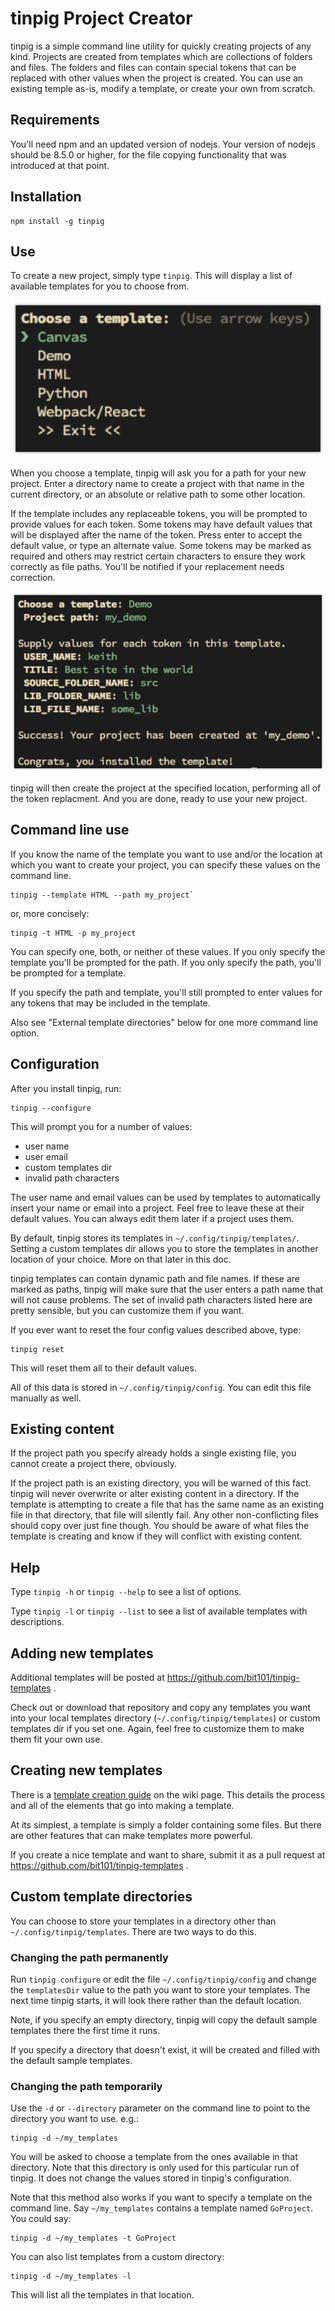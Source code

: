 # tinpig Project Creator

tinpig is a simple command line utility for quickly creating projects of any kind. Projects are created from templates which are collections of folders and files. The folders and files can contain special tokens that can be replaced with other values when the project is created. You can use an existing temple as-is, modify a template, or create your own from scratch.

## Requirements

You'll need npm and an updated version of nodejs. Your version of nodejs should be 8.5.0 or higher, for the file copying functionality that was introduced at that point.

## Installation

``` shell
npm install -g tinpig
```

## Use

To create a new project, simply type `tinpig`. This will display a list of available templates for you to choose from.

![screenshot](images/tinpig_01.png)

When you choose a template, tinpig will ask you for a path for your new project. Enter a directory name to create a project with that name in the current directory, or an absolute or relative path to some other location.

If the template includes any replaceable tokens, you will be prompted to provide values for each token. Some tokens may have default values that will be displayed after the name of the token. Press enter to accept the default value, or type an alternate value. Some tokens may be marked as required and others may restrict certain characters to ensure they work correctly as file paths. You'll be notified if your replacement needs correction.

![screenshot](images/tinpig_02.png)

tinpig will then create the project at the specified location, performing all of the token replacment. And you are done, ready to use your new project.

## Command line use

If you know the name of the template you want to use and/or the location at which you want to create your project, you can specify these values on the command line.

``` shell
tinpig --template HTML --path my_project`
```

or, more concisely:

``` shell
tinpig -t HTML -p my_project
```

You can specify one, both, or neither of these values. If you only specify the template you'll be prompted for the path. If you only specify the path, you'll be prompted for a template.

If you specify the path and template, you'll still prompted to enter values for any tokens that may be included in the template.

Also see "External template directories" below for one more command line option.

## Configuration

After you install tinpig, run:

``` shell
tinpig --configure
```

This will prompt you for a number of values:

* user name
* user email
* custom templates dir
* invalid path characters

The user name and email values can be used by templates to automatically insert your name or email into a project. Feel free to leave these at their default values. You can always edit them later if a project uses them.

By default, tinpig stores its templates in `~/.config/tinpig/templates/`. Setting a custom templates dir allows you to store the templates in another location of your choice. More on that later in this doc.

tinpig templates can contain dynamic path and file names. If these are marked as paths, tinpig will make sure that the user enters a path name that will not cause problems. The set of invalid path characters listed here are pretty sensible, but you can customize them if you want.

If you ever want to reset the four config values described above, type:

``` shell
tinpig reset
```

This will reset them all to their default values.

All of this data is stored in `~/.config/tinpig/config`. You can edit this file manually as well.

## Existing content

If the project path you specify already holds a single existing file, you cannot create a project there, obviously.

If the project path is an existing directory, you will be warned of this fact. tinpig will never overwrite or alter existing content in a directory. If the template is attempting to create a file that has the same name as an existing file in that directory, that file will silently fail. Any other non-conflicting files should copy over just fine though. You should be aware of what files the template is creating and know if they will conflict with existing content.

## Help

Type `tinpig -h` or `tinpig --help` to see a list of options.

Type `tinpig -l` or `tinpig --list` to see a list of available templates with descriptions.

## Adding new templates

Additional templates will be posted at https://github.com/bit101/tinpig-templates .

Check out or download that repository and copy any templates you want into your local templates directory (`~/.config/tinpig/templates`) or custom templates dir if you set one. Again, feel free to customize them to make them fit your own use.

## Creating new templates

There is a [template creation guide](https://github.com/bit101/tinpig/wiki/Tinpig-Template-Guide) on the wiki page. This details the process and all of the elements that go into making a template.

At its simplest, a template is simply a folder containing some files. But there are other features that can make templates more powerful.

If you create a nice template and want to share, submit it as a pull request at https://github.com/bit101/tinpig-templates .

## Custom template directories

You can choose to store your templates in a directory other than `~/.config/tinpig/templates`. There are two ways to do this.

### Changing the path permanently

Run `tinpig configure` or edit the file `~/.config/tinpig/config` and change the `templatesDir` value to the path you want to store your templates. The next time tinpig starts, it will look there rather than the default location.

Note, if you specify an empty directory, tinpig will copy the default sample templates there the first time it runs.

If you specify a directory that doesn't exist, it will be created and filled with the default sample templates.

### Changing the path temporarily

Use the `-d` or `--directory` parameter on the command line to point to the directory you want to use. e.g.:

``` shell
tinpig -d ~/my_templates
```

You will be asked to choose a template from the ones available in that directory. Note that this directory is only used for this particular run of tinpig. It does not change the values stored in tinpig's configuration.

Note that this method also works if you want to specify a template on the command line. Say `~/my_templates` contains a template named `GoProject`. You could say:

``` shell
tinpig -d ~/my_templates -t GoProject
```

You can also list templates from a custom directory:

``` shell
tinpig -d ~/my_templates -l
```

This will list all the templates in that location.
